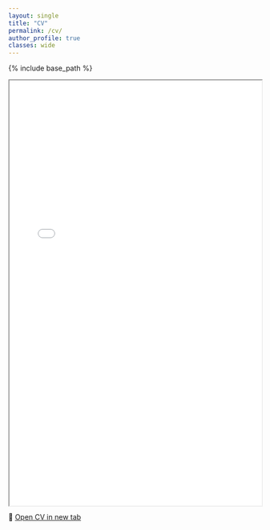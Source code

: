 ```yaml
---
layout: single
title: "CV"
permalink: /cv/
author_profile: true
classes: wide
---
```


{% include base_path %}

<!-- Embedded PDF viewer -->
<iframe
  src="{{ '/files/CV_Aishwarya_Ghosh_2025.pdf' | relative_url }}#view=fitH"
  width="100%"
  height="850"                <!-- set a real height -->
  style="border:1px solid #e6e6e6;border-radius:8px;"
  title="Aishwarya Ghosh — CV"
  loading="lazy"
></iframe>

<p class="text-center" style="margin-top:0.75rem;">
  📄 <a class="btn" href="{{ '/files/CV_Aishwarya_Ghosh_2025.pdf' | relative_url }}" target="_blank">
    Open CV in new tab
  </a>
</p>
